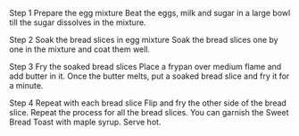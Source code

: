 Step 1 Prepare the egg mixture
Beat the eggs, milk and sugar in a large bowl till the sugar dissolves in the mixture.

Step 2 Soak the bread slices in egg mixture
Soak the bread slices one by one in the mixture and coat them well.

Step 3 Fry the soaked bread slices
Place a frypan over medium flame and add butter in it. Once the butter melts, put a soaked bread slice and fry it for a minute.

Step 4 Repeat with each bread slice
Flip and fry the other side of the bread slice. Repeat the process for all the bread slices. You can garnish the Sweet Bread Toast with maple syrup. Serve hot.